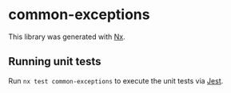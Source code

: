 # common-exceptions

This library was generated with [Nx](https://nx.dev).

## Running unit tests

Run `nx test common-exceptions` to execute the unit tests via [Jest](https://jestjs.io).
